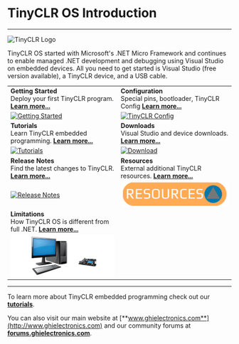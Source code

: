 # TinyCLR OS Introduction
---
![TinyCLR Logo](images/tinyclr-logo-noborder.jpg)

TinyCLR OS started with Microsoft's .NET Micro Framework and continues to enable managed .NET development and debugging using Visual Studio on embedded devices. All you need to get started is Visual Studio (free version available), a TinyCLR device, and a USB cable.

|  |  |
|--|--|
|  **Getting Started** </br> Deploy your first TinyCLR program. [**Learn more...**](getting-started.md)  |  **Configuration** </br> Special pins, bootloader, TinyCLR Config [**Learn more...**](configuration.md) |
|  [![Getting Started](images/getting-started.jpg)](getting-started.md)   |  [![TinyCLR Config](images/tinyclr-config.gif)](configuration.md)  |
|  **Tutorials** </br> Learn TinyCLR embedded programming. [**Learn more...**](tutorials/intro.md)  |  **Downloads** </br> Visual Studio and device downloads. [**Learn more...**](downloads.md)  |
|  [![Tutorials](images/tutorials.jpg)](tutorials/intro.md)  |  [![Download](images/download.jpg)](downloads.md) | 
| **Release Notes** </br> Find the latest changes to TinyCLR. [**Learn more...**](release-notes.md)  |  **Resources** </br> External additional TinyCLR resources. [**Learn more...**](resources.md) |
|  [![Release Notes](images/tinyclr-logo.jpg)](release-notes.md)  |  [![Resources](images/resources.png)](resources.md)  |
|   **Limitations** </br> How TinyCLR OS is different from full .NET. [**Learn more...**](limitations.md) |  |
|  [![Limitations](images/limitations.png)](limitations.md)  |  |

***

To learn more about TinyCLR embedded programming check out our [**tutorials**](tutorials/intro.md).

You can also visit our main website at [**www.ghielectronics.com**](http://www.ghielectronics.com) and our community forums at [**forums.ghielectronics.com**](https://forums.ghielectronics.com/).

